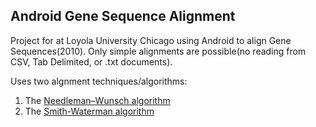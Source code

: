 Android Gene Sequence Alignment
--------------------------------------------------

Project for at Loyola University Chicago using Android to align Gene Sequences(2010). Only simple alignments are possible(no reading from CSV, Tab Delimited, or .txt documents).

Uses two algnment techniques/algorithms:

1. The [Needleman–Wunsch algorithm](http://en.wikipedia.org/wiki/Needleman%E2%80%93Wunsch_algorithm)
2. The [Smith-Waterman algorithm](http://en.wikipedia.org/wiki/Smith%E2%80%93Waterman_algorithm)
